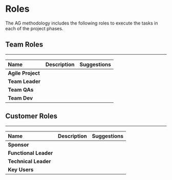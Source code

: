 # Roles

The AG methodology includes the following roles to execute the tasks in each of the project phases.

## Team Roles
***

| Name              | Description | Suggestions |
| :---------------- | :---------- | :---------- |
| **Agile Project** |             |             |
| **Team Leader**   |             |             |
| **Team QAs**      |             |             |
| **Team Dev**      |             |             |

## Customer Roles
***

| Name                  | Description | Suggestions |
| :-------------------- | :---------- | :---------- |
| **Sponsor**           |             |             |
| **Functional Leader** |             |             |
| **Technical Leader**  |             |             |
| **Key Users**         |             |             |

